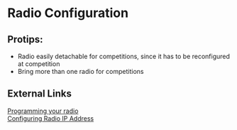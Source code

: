 # Radio Configuration

## Protips:
- Radio easily detachable for competitions, since it has to be reconfigured at competition  
- Bring more than one radio for competitions  

## External Links  
[Programming your radio](https://docs.wpilib.org/en/latest/docs/zero-to-robot/step-3/radio-programming.html#programming-your-radio)   
[Configuring Radio IP Address](https://docs.wpilib.org/en/latest/docs/networking/networking-introduction/ip-configurations.html)
